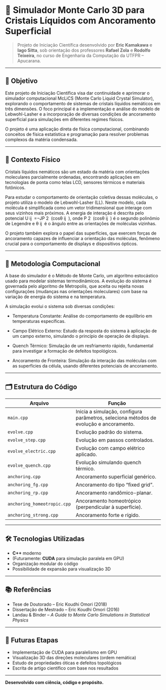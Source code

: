 # 🧊 Simulador Monte Carlo 3D para Cristais Líquidos com Ancoramento Superficial

> Projeto de Iniciação Científica desenvolvido por **Eric Kamakawa** e **Iago Sitta**, sob orientação dos professores **Rafael Zola** e **Rodolfo Teixeira**, no curso de Engenharia da Computação da UTFPR – Apucarana.

---

## 🎯 Objetivo

Este projeto de Iniciação Científica visa dar continuidade e aprimorar o simulador computacional McLiCS (Monte Carlo Liquid Crystal Simulator), explorando o comportamento de sistemas de cristais líquidos nemáticos em três dimensões. O foco principal é a implementação e análise do modelo de Lebwohl-Lasher e a incorporação de diversas condições de ancoramento superficial para simulações em diferentes regimes físicos.

O projeto é uma aplicação direta de física computacional, combinando conceitos de física estatística e programação para resolver problemas complexos da matéria condensada.

---

## 🔬 Contexto Físico

Cristais líquidos nemáticos são um estado da matéria com orientações moleculares parcialmente ordenadas, encontrando aplicações em tecnologias de ponta como telas LCD, sensores térmicos e materiais fotônicos.

Para estudar o comportamento de orientação coletiva dessas moléculas, o projeto utiliza o modelo de Lebwohl-Lasher (LL). Neste modelo, cada molécula é simplificada como um vetor tridimensional que interage com seus vizinhos mais próximos. A energia de interação é descrita pelo potencial U 
ij
​
 =−JP 
2
​
 (cosθ 
ij
​
 ), onde P 
2
​
 (cosθ 
ij
​
 ) é o segundo polinômio de Legendre e θ 
ij
​
  é o ângulo entre as orientações de moléculas vizinhas.

O projeto também explora o papel das superfícies, que exercem forças de ancoramento capazes de influenciar a orientação das moléculas, fenômeno crucial para o comportamento de displays e dispositivos ópticos.

---

## 🧮 Metodologia Computacional

A base do simulador é o Método de Monte Carlo, um algoritmo estocástico usado para modelar sistemas termodinâmicos. A evolução do sistema é governada pelo algoritmo de Metropolis, que aceita ou rejeita novas configurações (mudanças nas orientações moleculares) com base na variação de energia do sistema e na temperatura.

A simulação evolui o sistema sob diversas condições:

- Temperatura Constante: Análise do comportamento de equilíbrio em temperaturas específicas.

- Campo Elétrico Externo: Estudo da resposta do sistema à aplicação de um campo externo, simulando o princípio de operação de displays.

- Quench Térmico: Simulação de um resfriamento rápido, fundamental para investigar a formação de defeitos topológicos.

- Ancoramento de Fronteira: Simulação da interação das moléculas com as superfícies da célula, usando diferentes potenciais de ancoramento.


---

## 🗂️ Estrutura do Código

| Arquivo                      | Função |
|-----------------------------|--------|
| `main.cpp`                  | Inicia a simulação, configura parâmetros, seleciona métodos de evolução e ancoramento. |
| `evolve.cpp`                | Evolução padrão do sistema. |
| `evolve_step.cpp`          | Evolução em passos controlados. |
| `evolve_electric.cpp`      | Evolução com campo elétrico aplicado. |
| `evolve_quench.cpp`        | Evolução simulando quench térmico. |
| `anchoring.cpp`            | Ancoramento superficial genérico. |
| `anchoring_fg.cpp`         | Ancoramento do tipo “fixed grid”. |
| `anchoring_rp.cpp`         | Ancoramento randômico-planar. |
| `anchoring_homeotropic.cpp`| Ancoramento homeotrópico (perpendicular à superfície). |
| `anchoring_strong.cpp`     | Ancoramento forte e rígido. |

---

## 🛠️ Tecnologias Utilizadas

- **C++** moderno
- (Futuramente: **CUDA** para simulação paralela em GPU)
- Organização modular do código
- Possibilidade de expansão para visualização 3D

---


## 📚 Referências

- Tese de Doutorado – Eric Koudhi Omori (2018)
- Dissertação de Mestrado – Eric Koudhi Omori (2016)
- Landau & Binder – *A Guide to Monte Carlo Simulations in Statistical Physics*

---

## 📌 Futuras Etapas

- Implementação de CUDA para paralelismo em GPU
- Visualização 3D das direções moleculares (ordem nemática)
- Estudo de propriedades óticas e defeitos topológicos
- Escrita de artigo científico com base nos resultados

---

**Desenvolvido com ciência, código e propósito.**
